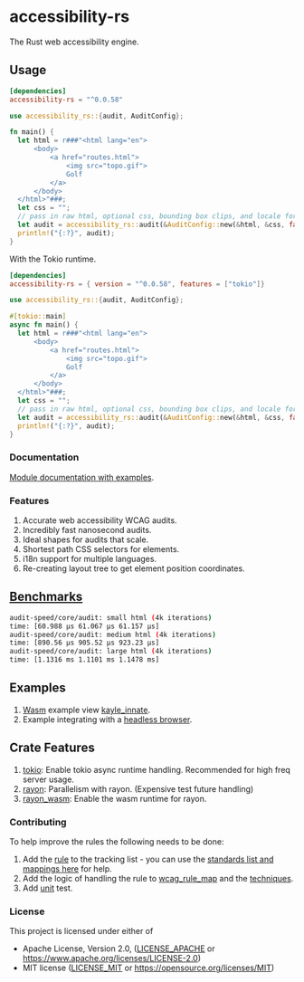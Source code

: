 # accessibility-rs

The Rust web accessibility engine.

## Usage

```toml
[dependencies]
accessibility-rs = "^0.0.58"
```

```rs
use accessibility_rs::{audit, AuditConfig};

fn main() {
  let html = r###"<html lang="en">
      <body>     
          <a href="routes.html">
              <img src="topo.gif">
              Golf
          </a> 
      </body> 
  </html>"###;
  let css = "";
  // pass in raw html, optional css, bounding box clips, and locale for audit
  let audit = accessibility_rs::audit(&AuditConfig::new(&html, &css, false, "en"));
  println!("{:?}", audit);
}
```

With the Tokio runtime.

```toml
[dependencies]
accessibility-rs = { version = "^0.0.58", features = ["tokio"]}
```

```rs
use accessibility_rs::{audit, AuditConfig};

#[tokio::main]
async fn main() {
  let html = r###"<html lang="en"> 
      <body>     
          <a href="routes.html">
              <img src="topo.gif">
              Golf
          </a> 
      </body> 
  </html>"###;
  let css = "";
  // pass in raw html, optional css, bounding box clips, and locale for audit
  let audit = accessibility_rs::audit(&AuditConfig::new(&html, &css, false, "en")).await;
  println!("{:?}", audit);
}
```

### Documentation

[Module documentation with examples](https://docs.rs/accessibility-rs).

### Features

1. Accurate web accessibility WCAG audits.
1. Incredibly fast nanosecond audits.
1. Ideal shapes for audits that scale.
1. Shortest path CSS selectors for elements.
1. i18n support for multiple languages.
1. Re-creating layout tree to get element position coordinates.

## [Benchmarks](./benches/)

```sh
audit-speed/core/audit: small html (4k iterations)
time: [60.988 µs 61.067 µs 61.157 µs]
audit-speed/core/audit: medium html (4k iterations)
time: [890.56 µs 905.52 µs 923.23 µs]
audit-speed/core/audit: large html (4k iterations)
time: [1.1316 ms 1.1101 ms 1.1478 ms]
```

## Examples

1. [Wasm](https://webassembly.org/) example view [kayle_innate](https://github.com/a11ywatch/kayle/blob/main/kayle_innate/src/lib.rs#L18).
1. Example integrating with a [headless browser](https://github.com/a11ywatch/kayle/blob/main/kayle/tests/innate.ts#L14).

## Crate Features

1. [tokio](https://docs.rs/tokio/latest/tokio/): Enable tokio async runtime handling. Recommended for high freq server usage.
1. [rayon](https://docs.rs/rayon/latest/rayon/): Parallelism with rayon. (Expensive test future handling)
1. [rayon_wasm](https://lib.rs/crates/rayon-wasm): Enable the wasm runtime for rayon.

### Contributing

To help improve the rules the following needs to be done:

1. Add the [rule](./RULES.md) to the tracking list - you can use the [standards list and mappings here](https://squizlabs.github.io/HTML_CodeSniffer/Standards/WCAG2/) for help.
1. Add the logic of handling the rule to [wcag_rule_map](./accessibility-rs/src/engine/rules/wcag_rule_map.rs) and the [techniques](./accessibility-rs/src/engine/rules/techniques.rs).
1. Add [unit](./accessibility-rs/tests/unit/mod.rs) test.

### License

This project is licensed under either of

- Apache License, Version 2.0, ([LICENSE_APACHE](LICENSE_APACHE) or
  https://www.apache.org/licenses/LICENSE-2.0)
- MIT license ([LICENSE_MIT](LICENSE_MIT) or
  https://opensource.org/licenses/MIT)

